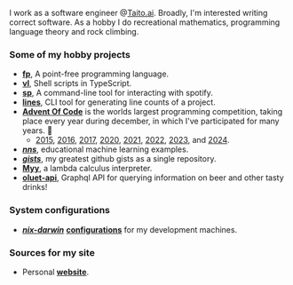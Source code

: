I work as a software engineer @[Taito.ai](https://www.taito.ai).
Broadly, I'm interested writing correct software.
As a hobby I do recreational mathematics, programming language theory and rock climbing.

### Some of my hobby projects
- [**fp**](https://github.com/japiirainen/fp), A point-free programming language.
- [**vl**](https://github.com/japiirainen/vl), Shell scripts in TypeScript.
- [**sp**](https://github.com/japiirainen/sp), A command-line tool for interacting with spotify.
- [**lines**](https://github.com/japiirainen/lines), CLI tool for generating line counts of a project.
- [**Advent Of Code**](https://adventofcode.com/) is the worlds largest programming competition, taking place every year during december, in which I've participated for many years. 🎄
  - [2015](https://github.com/japiirainen/aoc-2015), [2016](https://github.com/japiirainen/aoc-2016), [2017](https://github.com/japiirainen/aoc-2017), [2020](https://github.com/japiirainen/aoc-2020), [2021](https://github.com/japiirainen/aoc-2021), [2022](https://github.com/japiirainen/aoc-2022), [2023](https://github.com/japiirainen/aoc-2023), and [2024](https://github.com/japiirainen/aoc-2024).
- [***nns***](https://github.com/japiirainen/nns), educational machine learning examples.
- [***gists***](https://github.com/japiirainen/gists), my greatest github gists as a single repository.
- [**Myy**](https://github.com/japiirainen/myy), a lambda calculus interpreter.
- [**oluet-api**](https://github.com/japiirainen/go-oluet-api), Graphql API for querying information on beer and other tasty drinks!

### System configurations
- [***nix-darwin***](https://github.com/LnL7/nix-darwin) [**configurations**](https://github.com/japiirainen/darwin) for my development machines.

### Sources for my site
- Personal [**website**](https://github.com/japiirainen/japiirainen.github.io).

